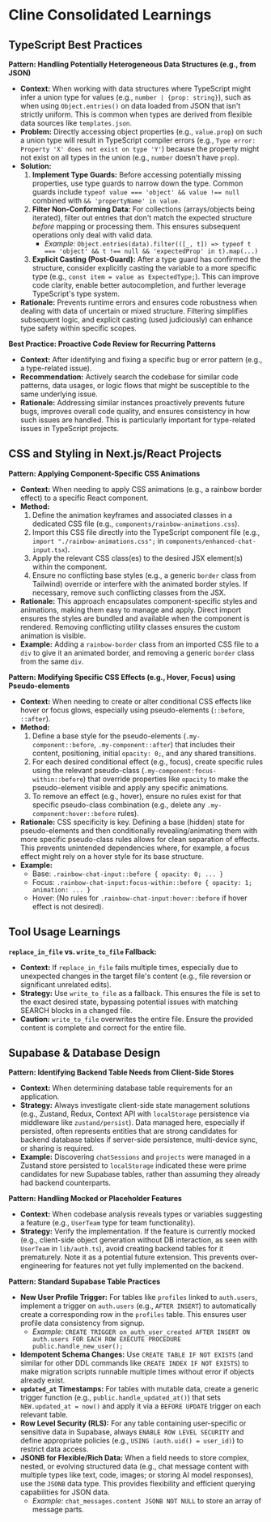 # Cline Consolidated Learnings

## TypeScript Best Practices

**Pattern: Handling Potentially Heterogeneous Data Structures (e.g., from JSON)**
- **Context:** When working with data structures where TypeScript might infer a union type for values (e.g., `number | {prop: string}`), such as when using `Object.entries()` on data loaded from JSON that isn't strictly uniform. This is common when types are derived from flexible data sources like `templates.json`.
- **Problem:** Directly accessing object properties (e.g., `value.prop`) on such a union type will result in TypeScript compiler errors (e.g., `Type error: Property 'X' does not exist on type 'Y'`) because the property might not exist on all types in the union (e.g., `number` doesn't have `prop`).
- **Solution:**
    1.  **Implement Type Guards:** Before accessing potentially missing properties, use type guards to narrow down the type. Common guards include `typeof value === 'object' && value !== null` combined with `&& 'propertyName' in value`.
    2.  **Filter Non-Conforming Data:** For collections (arrays/objects being iterated), filter out entries that don't match the expected structure *before* mapping or processing them. This ensures subsequent operations only deal with valid data.
        - *Example:* `Object.entries(data).filter(([_, t]) => typeof t === 'object' && t !== null && 'expectedProp' in t).map(...)`
    3.  **Explicit Casting (Post-Guard):** After a type guard has confirmed the structure, consider explicitly casting the variable to a more specific type (e.g., `const item = value as ExpectedType;`). This can improve code clarity, enable better autocompletion, and further leverage TypeScript's type system.
- **Rationale:** Prevents runtime errors and ensures code robustness when dealing with data of uncertain or mixed structure. Filtering simplifies subsequent logic, and explicit casting (used judiciously) can enhance type safety within specific scopes.

**Best Practice: Proactive Code Review for Recurring Patterns**
- **Context:** After identifying and fixing a specific bug or error pattern (e.g., a type-related issue).
- **Recommendation:** Actively search the codebase for similar code patterns, data usages, or logic flows that might be susceptible to the same underlying issue.
- **Rationale:** Addressing similar instances proactively prevents future bugs, improves overall code quality, and ensures consistency in how such issues are handled. This is particularly important for type-related issues in TypeScript projects.

## CSS and Styling in Next.js/React Projects

**Pattern: Applying Component-Specific CSS Animations**
- **Context:** When needing to apply CSS animations (e.g., a rainbow border effect) to a specific React component.
- **Method:**
    1.  Define the animation keyframes and associated classes in a dedicated CSS file (e.g., `components/rainbow-animations.css`).
    2.  Import this CSS file directly into the TypeScript component file (e.g., `import "./rainbow-animations.css";` in `components/enhanced-chat-input.tsx`).
    3.  Apply the relevant CSS class(es) to the desired JSX element(s) within the component.
    4.  Ensure no conflicting base styles (e.g., a generic `border` class from Tailwind) override or interfere with the animated border styles. If necessary, remove such conflicting classes from the JSX.
- **Rationale:** This approach encapsulates component-specific styles and animations, making them easy to manage and apply. Direct import ensures the styles are bundled and available when the component is rendered. Removing conflicting utility classes ensures the custom animation is visible.
- **Example:** Adding a `rainbow-border` class from an imported CSS file to a `div` to give it an animated border, and removing a generic `border` class from the same `div`.

**Pattern: Modifying Specific CSS Effects (e.g., Hover, Focus) using Pseudo-elements**
- **Context:** When needing to create or alter conditional CSS effects like hover or focus glows, especially using pseudo-elements (`::before`, `::after`).
- **Method:**
    1.  Define a base style for the pseudo-elements (`.my-component::before`, `.my-component::after`) that includes their content, positioning, initial `opacity: 0;`, and any shared transitions.
    2.  For each desired conditional effect (e.g., focus), create specific rules using the relevant pseudo-class (`.my-component:focus-within::before`) that override properties like `opacity` to make the pseudo-element visible and apply any specific animations.
    3.  To remove an effect (e.g., hover), ensure no rules exist for that specific pseudo-class combination (e.g., delete any `.my-component:hover::before` rules).
- **Rationale:** CSS specificity is key. Defining a base (hidden) state for pseudo-elements and then conditionally revealing/animating them with more specific pseudo-class rules allows for clean separation of effects. This prevents unintended dependencies where, for example, a focus effect might rely on a hover style for its base structure.
- **Example:**
    - Base: `.rainbow-chat-input::before { opacity: 0; ... }`
    - Focus: `.rainbow-chat-input:focus-within::before { opacity: 1; animation: ... }`
    - Hover: (No rules for `.rainbow-chat-input:hover::before` if hover effect is not desired).

## Tool Usage Learnings

**`replace_in_file` vs. `write_to_file` Fallback:**
- **Context:** If `replace_in_file` fails multiple times, especially due to unexpected changes in the target file's content (e.g., file reversion or significant unrelated edits).
- **Strategy:** Use `write_to_file` as a fallback. This ensures the file is set to the exact desired state, bypassing potential issues with matching SEARCH blocks in a changed file.
- **Caution:** `write_to_file` overwrites the entire file. Ensure the provided content is complete and correct for the entire file.

## Supabase & Database Design

**Pattern: Identifying Backend Table Needs from Client-Side Stores**
- **Context:** When determining database table requirements for an application.
- **Strategy:** Always investigate client-side state management solutions (e.g., Zustand, Redux, Context API with `localStorage` persistence via middleware like `zustand/persist`). Data managed here, especially if persisted, often represents entities that are strong candidates for backend database tables if server-side persistence, multi-device sync, or sharing is required.
- **Example:** Discovering `chatSessions` and `projects` were managed in a Zustand store persisted to `localStorage` indicated these were prime candidates for new Supabase tables, rather than assuming they already had backend counterparts.

**Pattern: Handling Mocked or Placeholder Features**
- **Context:** When codebase analysis reveals types or variables suggesting a feature (e.g., `UserTeam` type for team functionality).
- **Strategy:** Verify the implementation. If the feature is currently mocked (e.g., client-side object generation without DB interaction, as seen with `UserTeam` in `lib/auth.ts`), avoid creating backend tables for it prematurely. Note it as a potential future extension. This prevents over-engineering for features not yet fully implemented on the backend.

**Pattern: Standard Supabase Table Practices**
- **New User Profile Trigger:** For tables like `profiles` linked to `auth.users`, implement a trigger on `auth.users` (e.g., `AFTER INSERT`) to automatically create a corresponding row in the `profiles` table. This ensures user profile data consistency from signup.
    - *Example:* `CREATE TRIGGER on_auth_user_created AFTER INSERT ON auth.users FOR EACH ROW EXECUTE PROCEDURE public.handle_new_user();`
- **Idempotent Schema Changes:** Use `CREATE TABLE IF NOT EXISTS` (and similar for other DDL commands like `CREATE INDEX IF NOT EXISTS`) to make migration scripts runnable multiple times without error if objects already exist.
- **`updated_at` Timestamps:** For tables with mutable data, create a generic trigger function (e.g., `public.handle_updated_at()`) that sets `NEW.updated_at = now()` and apply it via a `BEFORE UPDATE` trigger on each relevant table.
- **Row Level Security (RLS):** For any table containing user-specific or sensitive data in Supabase, always `ENABLE ROW LEVEL SECURITY` and define appropriate policies (e.g., `USING (auth.uid() = user_id)`) to restrict data access.
- **JSONB for Flexible/Rich Data:** When a field needs to store complex, nested, or evolving structured data (e.g., chat message content with multiple types like text, code, images; or storing AI model responses), use the `JSONB` data type. This provides flexibility and efficient querying capabilities for JSON data.
    - *Example:* `chat_messages.content JSONB NOT NULL` to store an array of message parts.

